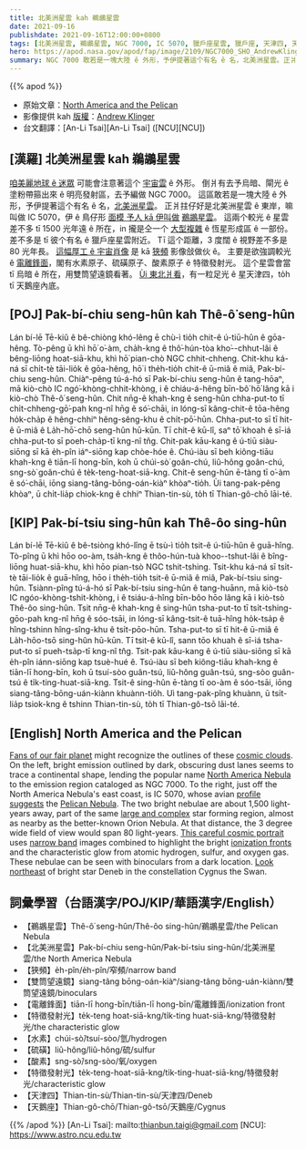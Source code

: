 ```yaml
---
title: 北美洲星雲 kah 鵜鶘星雲
date: 2021-09-16
publishdate: 2021-09-16T12:00:00+0800
tags: [北美洲星雲, 鵜鶘星雲, NGC 7000, IC 5070, 獵戶座星雲, 獵戶座, 天津四, 天鵝座, 恆星形成區, 電離鋒面]
hero: https://apod.nasa.gov/apod/fap/image/2109/NGC7000_SHO_AndrewKlinger_res65_sig1024.jpg
summary: NGC 7000 敢若是一塊大陸 ê 外形，予伊提著這个有名 ê 名，北美洲星雲。正爿拄仔好是北美洲星雲 ê 東岸，嘛叫做 IC 5070。
---
```


{{% apod %}}

- 原始文章：[North America and the Pelican](https://apod.nasa.gov/apod/ap210916.html)
- 影像提供 kah [版權][copyright]：[Andrew Klinger](https://www.astrobin.com/users/ak_astro/)
- 台文翻譯：[An-Li Tsai][An-Li Tsai] ([NCU][NCU])

## [漢羅] 北美洲星雲 kah 鵜鶘星雲
[咱美麗地球 ê 迷眾][Fans of our fair planet] 可能會注意著這个 [宇宙雲][cosmic clouds] ê 外形。
倒爿有去予烏暗、閘光 ê 塗粉帶箍出來 ê 明亮發射區，去予編做 NGC 7000。
這區敢若是一塊大陸 ê 外形，予伊提著這个有名 ê 名，[北美洲星雲][North America Nebula]。
正爿拄仔好是北美洲星雲 ê 東岸，嘛叫做 IC 5070，伊 ê 鳥仔形 [面模 予人 kā 伊叫做][profile suggests] [鵜鶘星雲][Pelican Nebula]。
這兩个較光 ê 星雲差不多 tī 1500 光年遠 ê 所在，in 攏是仝一个 [大型複雜][large and complex] ê 恆星形成區 ê 一部份。
差不多是 tī 彼个有名 ê 獵戶座星雲附近。
Tī 這个距離，3 度闊 ê 視野差不多是 80 光年長。
[這幅厚工 ê 宇宙肖像][This careful cosmic portrait] 是 kā [狹頻][narrow band] 影像敆做伙 ê。
主要是欲強調較光 ê [電離鋒面][ionization fronts]，閣有水素原子、硫磺原子、酸素原子 ê 特徵發射光。
這个星雲會當 tī 烏暗 ê 所在，用雙筒望遠鏡看著。
[Ùi 東北爿看][Look northeast t]，有一粒足光 ê 星天津四，to̍h tī 天鵝座內底。

## [POJ] Pak-bí-chiu seng-hûn kah Thê-ô͘ seng-hûn
Lán bí-lē Tē-kiû ê bê-chiòng khó-lêng ē chù-ì tio̍h chit-ê ú-tiū-hûn ê gōa-hêng.
Tò-pêng ū khì hō͘ o͘-àm, cha̍h-kng ê thô͘-hún-tòa kho͘--chhut-lâi ê bêng-liōng hoat-siā-khu, khì hō͘ pian-chò NGC chhit-chheng.
Chit-khu ká-ná sī chi̍t-tè tāi-lio̍k ê gōa-hêng, hō͘ i the̍h-tio̍h chit-ê ū-miâ ê miâ, Pak-bí-chiu seng-hûn.
Chiàⁿ-pêng tú-á-hó sī Pak-bí-chiu seng-hûn ê tang-hōaⁿ, mā kiò-chò IC ngó͘-khòng-chhit-khòng, i ê chiáu-á-hêng bīn-bô͘ hō͘ lâng kā i kiò-chò Thê-ô͘ seng-hûn.
Chit nn̄g-ê khah-kng ê seng-hûn chha-put-to tī chi̍t-chheng-gō͘-pah kng-nî hn̄g ê só͘-chāi, in lóng-sī kâng-chit-ê tōa-hêng ho̍k-cha̍p ê hêng-chhiⁿ hêng-sêng-khu ê chi̍t-pō͘-hūn.
Chha-put-to sī tī hit-ê ū-miâ ê La̍h-hō͘-chō seng-hûn hū-kūn.
Tī chit-ê kū-lî, saⁿ tō͘ khoah ê sī-iá chha-put-to sī poeh-cha̍p-tī kng-nî tn̂g.
Chit-pak kāu-kang ê ú-tiū siàu-siōng sī kā e̍h-pîn iáⁿ-siōng kap chòe-hóe ê.
Chú-iàu sī beh kiông-tiāu khah-kng ê tiān-lī hong-bīn, koh ū chúi-sò͘ goân-chú, liû-hông goân-chú, sng-sò͘ goân-chú ê te̍k-teng-hoat-siā-kng.
Chit-ê seng-hûn ē-tàng tī o͘-àm ê só͘-chāi, iōng siang-tâng-bōng-oán-kiàⁿ khòaⁿ-tio̍h.
Ùi tang-pak-pêng khòaⁿ, ū chi̍t-lia̍p chiok-kng ê chhiⁿ Thian-tin-sù, to̍h tī Thian-gô-chō lāi-té.

## [KIP] Pak-bí-tsiu sing-hûn kah Thê-ôo sing-hûn
Lán bí-lē Tē-kiû ê bê-tsiòng khó-lîng ē tsù-ì tio̍h tsit-ê ú-tiū-hûn ê guā-hîng.
Tò-pîng ū khì hōo oo-àm, tsa̍h-kng ê thôo-hún-tuà khoo--tshut-lâi ê bîng-liōng huat-siā-khu, khì hōo pian-tsò NGC tshit-tshing.
Tsit-khu ká-ná sī tsi̍t-tè tāi-lio̍k ê guā-hîng, hōo i the̍h-tio̍h tsit-ê ū-miâ ê miâ, Pak-bí-tsiu sing-hûn.
Tsiànn-pîng tú-á-hó sī Pak-bí-tsiu sing-hûn ê tang-huānn, mā kiò-tsò IC ngóo-khòng-tshit-khòng, i ê tsiáu-á-hîng bīn-bôo hōo lâng kā i kiò-tsò Thê-ôo sing-hûn.
Tsit nn̄g-ê khah-kng ê sing-hûn tsha-put-to tī tsi̍t-tshing-gōo-pah kng-nî hn̄g ê sóo-tsāi, in lóng-sī kâng-tsit-ê tuā-hîng ho̍k-tsa̍p ê hîng-tshinn hîng-sîng-khu ê tsi̍t-pōo-hūn.
Tsha-put-to sī tī hit-ê ū-miâ ê La̍h-hōo-tsō sing-hûn hū-kūn.
Tī tsit-ê kū-lî, sann tōo khuah ê sī-iá tsha-put-to sī pueh-tsa̍p-tī kng-nî tn̂g.
Tsit-pak kāu-kang ê ú-tiū siàu-siōng sī kā e̍h-pîn iánn-siōng kap tsuè-hué ê.
Tsú-iàu sī beh kiông-tiāu khah-kng ê tiān-lī hong-bīn, koh ū tsuí-sòo guân-tsú, liû-hông guân-tsú, sng-sòo guân-tsú ê ti̍k-ting-huat-siā-kng.
Tsit-ê sing-hûn ē-tàng tī oo-àm ê sóo-tsāi, iōng siang-tâng-bōng-uán-kiànn khuànn-tio̍h.
Uì tang-pak-pîng khuànn, ū tsi̍t-lia̍p tsiok-kng ê tshinn Thian-tin-sù, to̍h tī Thian-gô-tsō lāi-té.

## [English] North America and the Pelican
[Fans of our fair planet][Fans of our fair planet] might recognize the outlines of these [cosmic clouds][cosmic clouds].
On the left, bright emission outlined by dark, obscuring dust lanes seems to trace a continental shape, lending the popular name [North America Nebula][North America Nebula] to the emission region cataloged as NGC 7000.
To the right, just off the North America Nebula's east coast, is IC 5070, whose avian [profile suggests][profile suggests] the [Pelican Nebula][Pelican Nebula].
The two bright nebulae are about 1,500 light-years away, part of the same [large and complex][large and complex] star forming region, almost as nearby as the better-known Orion Nebula.
At that distance, the 3 degree wide field of view would span 80 light-years.
[This careful cosmic portrait][This careful cosmic portrait] uses [narrow band][narrow band] images combined to highlight the bright [ionization fronts][ionization fronts] and the characteristic glow from atomic hydrogen, sulfur, and oxygen gas.
These nebulae can be seen with binoculars from a dark location.
[Look northeast][Look northeast e] of bright star Deneb in the constellation Cygnus the Swan.

## 詞彙學習（台語漢字/POJ/KIP/華語漢字/English）
- 【鵜鶘星雲】Thê-ô͘ seng-hûn/Thê-ôo sing-hûn/鵜鶘星雲/the Pelican Nebula
- 【北美洲星雲】Pak-bí-chiu seng-hûn/Pak-bí-tsiu sing-hûn/北美洲星雲/the North America Nebula
- 【狹頻】e̍h-pîn/e̍h-pîn/窄頻/narrow band
- 【雙筒望遠鏡】siang-tâng bōng-oán-kiàⁿ/siang-tâng bōng-uán-kiànn/雙筒望遠鏡/binoculars
- 【電離鋒面】tiān-lī hong-bīn/tiān-lī hong-bīn/電離鋒面/ionization front
- 【特徵發射光】te̍k-teng hoat-siā-kng/ti̍k-ting huat-siā-kng/特徵發射光/the characteristic glow
- 【水素】chúi-sò͘/tsuí-sòo/氫/hydrogen
- 【硫磺】liû-hông/liû-hông/硫/sulfur
- 【酸素】sng-sò͘/sng-sòo/氧/oxygen
- 【特徵發射光】te̍k-teng-hoat-siā-kng/ti̍k-ting-huat-siā-kng/特徵發射光/characteristic glow
- 【天津四】Thian-tin-sù/Thian-tin-sù/天津四/Deneb
- 【天鵝座】Thian-gô-chō/Thian-gô-tsō/天鵝座/Cygnus

{{% /apod %}}
[An-Li Tsai]: mailto:thianbun.taigi@gmail.com
[NCU]: https://www.astro.ncu.edu.tw

[copyright]: https://apod.nasa.gov/apod/fap/lib/about_apod.html#srapply

[Fans of our fair planet]:https://earthobservatory.nasa.gov/
[cosmic clouds]:http://www.atlasoftheuniverse.com/nebclust.html
[North America Nebula]:http://oneminuteastronomer.com/6507/north-america-nebula/
[profile suggests]:https://en.wikipedia.org/wiki/Dixon_Lanier_Merritt
[Pelican Nebula]:https://apod.nasa.gov/apod/ap161119.html
[large and complex]:http://arxiv.org/abs/astro-ph/0201373
[This careful cosmic portrait]:https://www.astrobin.com/27ejyr/0/
[narrow band]:https://apod.nasa.gov/apod/ap060324.html
[ionization fronts]:https://apod.nasa.gov/apod/ap100819.html
[Look northeast e]:https://apod.nasa.gov/apod/ap210129.html
[Look northeast t]:https://apod.tw/daily/20210129/
